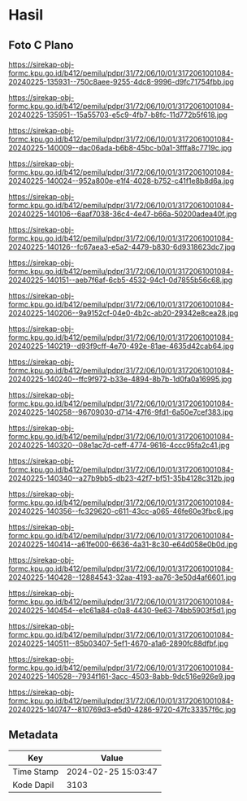 # Hasil

## Foto C Plano

https://sirekap-obj-formc.kpu.go.id/b412/pemilu/pdpr/31/72/06/10/01/3172061001084-20240225-135931--750c8aee-9255-4dc8-9996-d9fc71754fbb.jpg

https://sirekap-obj-formc.kpu.go.id/b412/pemilu/pdpr/31/72/06/10/01/3172061001084-20240225-135951--15a55703-e5c9-4fb7-b8fc-11d772b5f618.jpg

https://sirekap-obj-formc.kpu.go.id/b412/pemilu/pdpr/31/72/06/10/01/3172061001084-20240225-140009--dac06ada-b6b8-45bc-b0a1-3fffa8c7719c.jpg

https://sirekap-obj-formc.kpu.go.id/b412/pemilu/pdpr/31/72/06/10/01/3172061001084-20240225-140024--952a800e-e1f4-4028-b752-c41f1e8b8d6a.jpg

https://sirekap-obj-formc.kpu.go.id/b412/pemilu/pdpr/31/72/06/10/01/3172061001084-20240225-140106--6aaf7038-36c4-4e47-b66a-50200adea40f.jpg

https://sirekap-obj-formc.kpu.go.id/b412/pemilu/pdpr/31/72/06/10/01/3172061001084-20240225-140126--fc67aea3-e5a2-4479-b830-6d9318623dc7.jpg

https://sirekap-obj-formc.kpu.go.id/b412/pemilu/pdpr/31/72/06/10/01/3172061001084-20240225-140151--aeb7f6af-6cb5-4532-94c1-0d7855b56c68.jpg

https://sirekap-obj-formc.kpu.go.id/b412/pemilu/pdpr/31/72/06/10/01/3172061001084-20240225-140206--9a9152cf-04e0-4b2c-ab20-29342e8cea28.jpg

https://sirekap-obj-formc.kpu.go.id/b412/pemilu/pdpr/31/72/06/10/01/3172061001084-20240225-140219--d93f9cff-4e70-492e-81ae-4635d42cab64.jpg

https://sirekap-obj-formc.kpu.go.id/b412/pemilu/pdpr/31/72/06/10/01/3172061001084-20240225-140240--ffc9f972-b33e-4894-8b7b-1d0fa0a16995.jpg

https://sirekap-obj-formc.kpu.go.id/b412/pemilu/pdpr/31/72/06/10/01/3172061001084-20240225-140258--96709030-d714-47f6-9fd1-6a50e7cef383.jpg

https://sirekap-obj-formc.kpu.go.id/b412/pemilu/pdpr/31/72/06/10/01/3172061001084-20240225-140320--08e1ac7d-ceff-4774-9616-4ccc95fa2c41.jpg

https://sirekap-obj-formc.kpu.go.id/b412/pemilu/pdpr/31/72/06/10/01/3172061001084-20240225-140340--a27b9bb5-db23-42f7-bf51-35b4128c312b.jpg

https://sirekap-obj-formc.kpu.go.id/b412/pemilu/pdpr/31/72/06/10/01/3172061001084-20240225-140356--fc329620-c611-43cc-a065-46fe60e3fbc6.jpg

https://sirekap-obj-formc.kpu.go.id/b412/pemilu/pdpr/31/72/06/10/01/3172061001084-20240225-140414--a61fe000-6636-4a31-8c30-e64d058e0b0d.jpg

https://sirekap-obj-formc.kpu.go.id/b412/pemilu/pdpr/31/72/06/10/01/3172061001084-20240225-140428--12884543-32aa-4193-aa76-3e50d4af6601.jpg

https://sirekap-obj-formc.kpu.go.id/b412/pemilu/pdpr/31/72/06/10/01/3172061001084-20240225-140454--e1c61a84-c0a8-4430-9e63-74bb5903f5d1.jpg

https://sirekap-obj-formc.kpu.go.id/b412/pemilu/pdpr/31/72/06/10/01/3172061001084-20240225-140511--85b03407-5ef1-4670-a1a6-2890fc88dfbf.jpg

https://sirekap-obj-formc.kpu.go.id/b412/pemilu/pdpr/31/72/06/10/01/3172061001084-20240225-140528--7934f161-3acc-4503-8abb-9dc516e926e9.jpg

https://sirekap-obj-formc.kpu.go.id/b412/pemilu/pdpr/31/72/06/10/01/3172061001084-20240225-140747--810769d3-e5d0-4286-9720-47fc33357f6c.jpg


## Metadata

| Key        | Value               |
| ---------- | ------------------- |
| Time Stamp | 2024-02-25 15:03:47 |
| Kode Dapil | 3103                |



